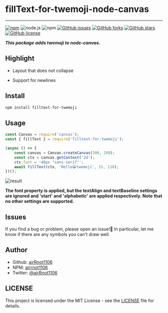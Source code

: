 # fillText-for-twemoji-node-canvas

---

[![npm](https://img.shields.io/badge/-Npm-CB3837.svg?logo=npm&style=popout)](https://www.npmjs.com/package/filltext-for-twemoji) ![node.js](https://img.shields.io/badge/-Node.js-333333.svg?logo=node.js&style=popout) ![npm](https://img.shields.io/npm/dt/filltext-for-twemoji) [![GitHub issues](https://img.shields.io/github/issues/airRnot1106/fillText-for-twemoji-node-canvas)](https://github.com/airRnot1106/fillText-for-twemoji-node-canvas/issues) [![GitHub forks](https://img.shields.io/github/forks/airRnot1106/fillText-for-twemoji-node-canvas)](https://github.com/airRnot1106/fillText-for-twemoji-node-canvas/network) [![GitHub stars](https://img.shields.io/github/stars/airRnot1106/fillText-for-twemoji-node-canvas)](https://github.com/airRnot1106/fillText-for-twemoji-node-canvas/stargazers) [![GitHub license](https://img.shields.io/github/license/airRnot1106/fillText-for-twemoji-node-canvas)](https://github.com/airRnot1106/fillText-for-twemoji-node-canvas/blob/main/LICENSE)

**_This package adds twemoji to node-canvas._**

## Highlight

-   Layout that does not collapse

-   Support for newlines

## Install

```sh
npm install filltext-for-twemoji
```

## Usage

```js
const Canvas = require('canvas');
const { fillText } = require('filltext-for-twemoji');

(async () => {
    const canvas = Canvas.createCanvas(300, 200);
    const ctx = canvas.getContext('2d');
    ctx.font = '40px "sans-serif"';
    await fillText(ctx, 'Hello😁twemoji', 15, 110);
})();
```

![result](https://user-images.githubusercontent.com/62370527/158402279-401c4ea7-e43b-4316-959f-e6a8aaa07e7a.png)

**The font property is applied, but the textAlign and textBaseline settings are ignored and 'start' and 'alphabetic' are applied respectively. Note that no other settings are supported.**

## Issues

If you find a bug or problem, please open an issue!:bug:
In particular, let me know if there are any symbols you can't draw well.

## Author

-   Github: [airRnot1106](https://github.com/airRnot1106)
-   NPM: [airrnot1106](https://www.npmjs.com/~airrnot1106)
-   Twitter: [@airRnot1106](https://twitter.com/airRnot1106)

## LICENSE

This project is licensed under the MIT License - see the [LICENSE](https://github.com/airRnot1106/fillText-for-twemoji-node-canvas/blob/main/LICENSE) file for details.
